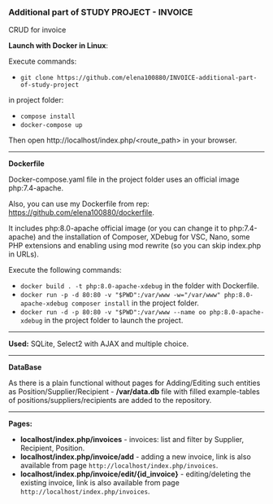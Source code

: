 ### Additional part of STUDY PROJECT - INVOICE
CRUD for invoice

**Launch with Docker in Linux**:

Execute commands:
+ `git clone https://github.com/elena100880/INVOICE-additional-part-of-study-project`

in project folder:
+ `compose install`
+ `docker-compose up`

Then open http://localhost/index.php/<route_path> in your browser.


***
**Dockerfile**

Docker-compose.yaml file in the project folder uses an official image php:7.4-apache.

Also, you can use my Dockerfile from rep: https://github.com/elena100880/dockerfile.

It includes php:8.0-apache official image (or you can change it to php:7.4-apache) and the installation of Composer, XDebug for VSC, Nano, some PHP extensions and enabling using mod rewrite (so you can skip index.php in URLs).

Execute the following commands:

+ `docker build . -t php:8.0-apache-xdebug` in the folder with Dockerfile.
+ `docker run -p -d 80:80 -v "$PWD":/var/www -w="/var/www" php:8.0-apache-xdebug composer install` in the project folder.
+ `docker run -d -p 80:80 -v "$PWD":/var/www --name oo php:8.0-apache-xdebug` in the project folder to launch the project.

   
***
**Used:** SQLite, Select2 with AJAX and multiple choice.

***
**DataBase**

As there is a plain functional without pages for  Adding/Editing such entities as Position/Supplier/Recipient - **/var/data.db** file with filled example-tables of positions/suppliers/recipients are added to the repository.

***
**Pages:**

   + **localhost/index.php/invoices** - invoices: list and filter by Supplier, Recipient, Position.
   + **localhost/index.php/invoice/add**  - adding a new invoice, link is also available from page `http://localhost/index.php/invoices`. 
   + **localhost/index.php/invoice/edit/{id_invoice}**  - editing/deleting the existing invoice, link is also available from page `http://localhost/index.php/invoices`.

  


